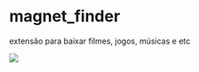# magnet_finder
extensão para baixar filmes, jogos, músicas e etc

<img src="https://github.com/herbertizidro/magnet_finder/print-magnet-finder.jpg">
